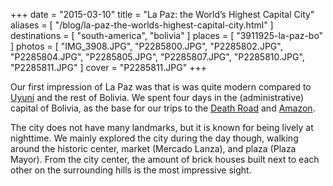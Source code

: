 +++
date    = "2015-03-10"
title   = "La Paz: the World’s Highest Capital City"
aliases = [ "/blog/la-paz-the-worlds-highest-capital-city.html" ]
destinations = [ "south-america", "bolivia" ]
places  = [ "3911925-la-paz-bo" ]
photos  = [
  "IMG_3908.JPG", "P2285800.JPG", "P2285802.JPG", "P2285804.JPG", "P2285805.JPG",
  "P2285807.JPG", "P2285810.JPG", "P2285811.JPG"
]
cover = "P2285811.JPG"
+++

Our first impression of La Paz was that is was quite modern compared to [Uyuni](/blog/surreal-salar-de-uyuni.html) and the rest of Bolivia. We spent four days in the (administrative) capital of Bolivia, as the base for our trips to the [Death Road](/blog/biking-the-worlds-most-dangerous-road.html) and [Amazon](/blog/the-bolivian-amazon.html).
<!--more-->
The city does not have many landmarks, but it is known for being lively at nighttime. We mainly explored the city during the day though, walking around the historic center, market (Mercado Lanza), and plaza (Plaza Mayor). From the city center, the amount of brick houses built next to each other on the surrounding hills is the most impressive sight.